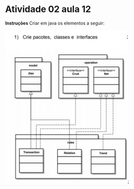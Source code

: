 # Atividade 02 aula 12

**Instruções**
Criar em java os elementos a seguir:

![](../images/aula11-atv01.jpg);